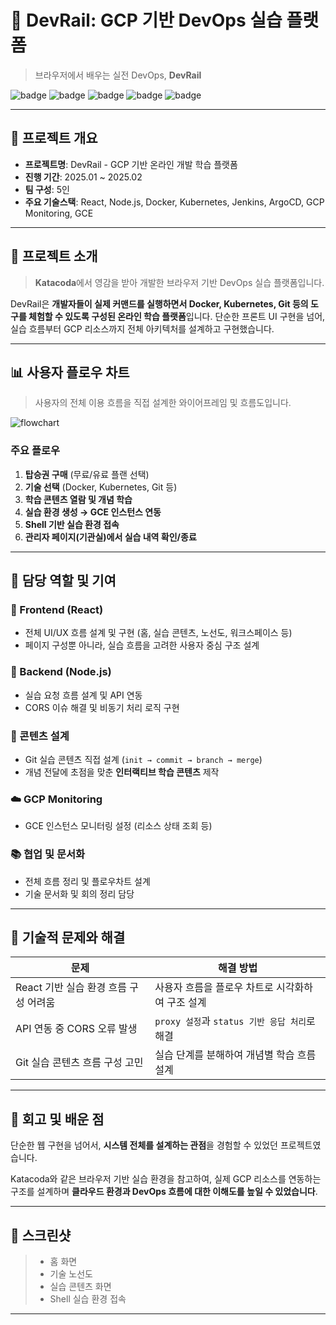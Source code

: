 # 🚂 DevRail: GCP 기반 DevOps 실습 플랫폼

> 브라우저에서 배우는 실전 DevOps, **DevRail**

![badge](https://img.shields.io/badge/Platform-GCP-blue) ![badge](https://img.shields.io/badge/Frontend-React-%2361DAFB) ![badge](https://img.shields.io/badge/Backend-Node.js-green) ![badge](https://img.shields.io/badge/CI/CD-ArgoCD-blueviolet) ![badge](https://img.shields.io/badge/Infra-Kubernetes-%23326CE5)

---

## 🧾 프로젝트 개요

- **프로젝트명**: DevRail - GCP 기반 온라인 개발 학습 플랫폼  
- **진행 기간**: 2025.01 ~ 2025.02  
- **팀 구성**: 5인  
- **주요 기술스택**: React, Node.js, Docker, Kubernetes, Jenkins, ArgoCD, GCP Monitoring, GCE  

---

## 🧩 프로젝트 소개

> **Katacoda**에서 영감을 받아 개발한 브라우저 기반 DevOps 실습 플랫폼입니다.

DevRail은 **개발자들이 실제 커맨드를 실행하면서 Docker, Kubernetes, Git 등의 도구를 체험할 수 있도록 구성된 온라인 학습 플랫폼**입니다. 단순한 프론트 UI 구현을 넘어, 실습 흐름부터 GCP 리소스까지 전체 아키텍처를 설계하고 구현했습니다.

---

## 📊 사용자 플로우 차트

> 사용자의 전체 이용 흐름을 직접 설계한 와이어프레임 및 흐름도입니다.

![flowchart](./images/devrail-flowchart.png)

### 주요 플로우

1. **탑승권 구매** (무료/유료 플랜 선택)
2. **기술 선택** (Docker, Kubernetes, Git 등)
3. **학습 콘텐츠 열람 및 개념 학습**
4. **실습 환경 생성 → GCE 인스턴스 연동**
5. **Shell 기반 실습 환경 접속**
6. **관리자 페이지(기관실)에서 실습 내역 확인/종료**

---

## 🧰 담당 역할 및 기여

### 🎨 Frontend (React)
- 전체 UI/UX 흐름 설계 및 구현 (홈, 실습 콘텐츠, 노선도, 워크스페이스 등)
- 페이지 구성뿐 아니라, 실습 흐름을 고려한 사용자 중심 구조 설계

### 🔌 Backend (Node.js)
- 실습 요청 흐름 설계 및 API 연동
- CORS 이슈 해결 및 비동기 처리 로직 구현

### 🧠 콘텐츠 설계
- Git 실습 콘텐츠 직접 설계 (`init → commit → branch → merge`)
- 개념 전달에 초점을 맞춘 **인터랙티브 학습 콘텐츠** 제작

### ☁️ GCP Monitoring
- GCE 인스턴스 모니터링 설정 (리소스 상태 조회 등)

### 📚 협업 및 문서화
- 전체 흐름 정리 및 플로우차트 설계
- 기술 문서화 및 회의 정리 담당

---

## 🚧 기술적 문제와 해결

| 문제 | 해결 방법 |
|------|------------|
| React 기반 실습 환경 흐름 구성 어려움 | 사용자 흐름을 플로우 차트로 시각화하여 구조 설계 |
| API 연동 중 CORS 오류 발생 | `proxy 설정`과 `status 기반 응답 처리`로 해결 |
| Git 실습 콘텐츠 흐름 구성 고민 | 실습 단계를 분해하여 개념별 학습 흐름 설계 |

---

## 🌱 회고 및 배운 점

단순한 웹 구현을 넘어서, **시스템 전체를 설계하는 관점**을 경험할 수 있었던 프로젝트였습니다.

Katacoda와 같은 브라우저 기반 실습 환경을 참고하여, 실제 GCP 리소스를 연동하는 구조를 설계하며 **클라우드 환경과 DevOps 흐름에 대한 이해도를 높일 수 있었습니다**.

---

## 📸 스크린샷

> - 홈 화면
> - 기술 노선도
> - 실습 콘텐츠 화면
> - Shell 실습 환경 접속

---

